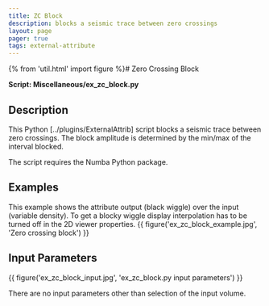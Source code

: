 ```yaml
---
title: ZC Block
description: blocks a seismic trace between zero crossings
layout: page
pager: true
tags: external-attribute
---
```


{% from 'util.html' import figure %}# Zero Crossing Block

__Script: Miscellaneous/ex_zc_block.py__

## Description
This Python [../plugins/ExternalAttrib] script blocks a seismic trace between zero crossings. The block amplitude is determined by the min/max of the interval blocked.

The script requires the Numba Python package.

## Examples
This example shows the attribute output (black wiggle) over the input (variable density). To get a blocky wiggle display interpolation has to be turned off in the 2D viewer properties. 
{{ figure('ex_zc_block_example.jpg', 'Zero crossing block') }}

## Input Parameters
{{ figure('ex_zc_block_input.jpg', 'ex_zc_block.py input parameters') }}

There are no input parameters other than selection of the input volume.




